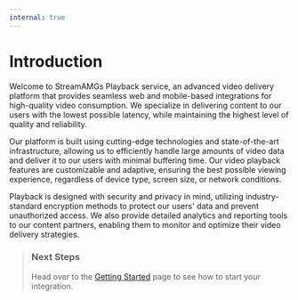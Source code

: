 ```yaml
---
internal: true
---
```


# Introduction

Welcome to StreamAMGs Playback service, an advanced video delivery platform that provides seamless web and mobile-based integrations for high-quality video consumption. We specialize in delivering content to our users with the lowest possible latency, while maintaining the highest level of quality and reliability.

Our platform is built using cutting-edge technologies and state-of-the-art infrastructure, allowing us to efficiently handle large amounts of video data and deliver it to our users with minimal buffering time. Our video playback features are customizable and adaptive, ensuring the best possible viewing experience, regardless of device type, screen size, or network conditions.

Playback is designed with security and privacy in mind, utilizing industry-standard encryption methods to protect our users' data and prevent unauthorized access. We also provide detailed analytics and reporting tools to our content partners, enabling them to monitor and optimize their video delivery strategies.

<!-- theme: info -->

> ### Next Steps
>
> Head over to the [Getting Started](./Getting-Started.md) page to see how to start your integration.
